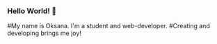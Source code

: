 ### Hello World! 👋
#My name is Oksana. I'm a student and web-developer.
#Creating and developing brings me joy!
<!--
**okqsna/okqsna** is a ✨ _special_ ✨ repository because its `README.md` (this file) appears on your GitHub profile.

Here are some ideas to get you started:

- 🔭 I’m currently studying programming in Creator IT Academy.
- 🌱 I’m currently learning JavaScript and tools to it on advanced level
- 😄 Pronouns: she/her/hers
-->
